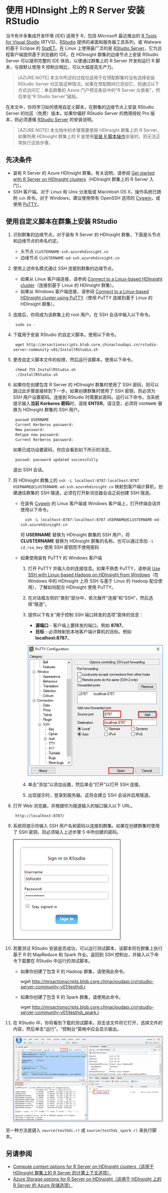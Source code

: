 <properties
    pageTitle="使用 HDInsight 上的 R Server 安装 RStudio | Azure"
    description="如何使用 HDInsight 上的 R Server 安装 RStudio。"
    services="hdinsight"
    documentationcenter=""
    author="jeffstokes72"
    manager="jhubbard"
    editor="cgronlun" />
<tags 
    ms.assetid="918abb0d-8248-4bc5-98dc-089c0e007d49"
    ms.service="hdinsight"
    ms.devlang="na"
    ms.topic="article"
    ms.tgt_pltfrm="na"
    ms.workload="big-data"
    ms.date="01/09/2017"
    wacn.date="02/14/2017"
    ms.author="jeffstok" />

# 使用 HDInsight 上的 R Server 安装 RStudio
当今有许多集成开发环境 (IDE) 适用于 R，包括 Microsoft 最近推出的 [R Tools for Visual Studio](https://www.visualstudio.com/features/rtvs-vs.aspx) (RTVS)、[RStudio](https://www.rstudio.com/products/rstudio-server/) 提供的桌面和服务器工具系列，或 Walware 的基于 Eclipse 的 [StatET](http://www.walware.de/goto/statet)。在 Linux 上使用最广泛的是 [RStudio Server](https://www.rstudio.com/products/rstudio-server/)，它为远程客户端提供基于浏览器的 IDE。在 HDInsight 群集的边缘节点上安装 RStudio Server 可以提供完整的 IDE 体验，以便通过群集上的 R Server 开发和运行 R 脚本，与按默认使用 R 控制台相比，可以大幅提高生产力。

> [AZURE.NOTE]
本文中所述的过程仅适用于在预配群集时没有选择安装 RStudio Server 社区版这种情况。如果在预配期间已添加它，则通过以下方式访问它：单击群集的 Azure 门户预览条目中的“R Server 仪表板”，然后单击“R Studio Server”磁贴。

在本文中，你将学习如何使用自定义脚本，在群集的边缘节点上安装 RStudio Server 的社区（免费）版本。如果你偏好 RStudio Server 的商用授权 Pro 版本，则必须遵循 [RStudio Server](https://www.rstudio.com/products/rstudio/download-server/) 的安装说明。

> [AZURE.NOTE]
本文档中的步骤需要使用 HDInsight 群集上的 R Server，如果所用 HDInsight 群集上的 R 是使用[安装 R 脚本操作](/documentation/articles/hdinsight-hadoop-r-scripts/)安装的，则无法正常执行这些步骤。
>
> 

## 先决条件
* 装有 R Server 的 Azure HDInsight 群集。有关说明，请参阅 [Get started with R Server on HDInsight clusters](/documentation/articles/hdinsight-hadoop-r-server-get-started/)（HDInsight 群集上的 R Server 入门）。
* SSH 客户端。对于 Linux 和 Unix 分发版或 Macintosh OS X，操作系统已随附 `ssh` 命令。对于 Windows，建议使用带有 OpenSSH 选项的 [Cygwin](http://www.redhat.com/services/custom/cygwin/)，或使用 [PuTTY](http://www.chiark.greenend.org.uk/~sgtatham/putty/download.html)。

## 使用自定义脚本在群集上安装 RStudio
1. 识别群集的边缘节点。对于装有 R Server 的 HDInsight 群集，下面是头节点和边缘节点的命名约定。

    * 头节点 `CLUSTERNAME-ssh.azurehdinsight.cn`
    * 边缘节点 `CLUSTERNAME-ed-ssh.azurehdinsight.cn`
2. 使用上述命名模式通过 SSH 连接到群集的边缘节点。

    * 如果从 Linux 客户端连接，请参阅 [Connect to a Linux-based HDInsight cluster](/documentation/articles/hdinsight-hadoop-linux-use-ssh-unix/)（连接到基于 Linux 的 HDInsight 群集）。
    * 如果从 Windows 客户端连接，请参阅 [Connect to a Linux-based HDInsight cluster using PuTTY](/documentation/articles/hdinsight-hadoop-linux-use-ssh-windows/)（使用 PuTTY 连接到基于 Linux 的 HDInsight 群集）。
3. 连接后，你将成为该群集上的 root 用户。在 SSH 会话中输入以下命令。

        sudo su -
4. 下载用于安装 RStudio 的自定义脚本。使用以下命令。

        wget http://mrsactionscripts.blob.core.chinacloudapi.cn/rstudio-server-community-v01/InstallRStudio.sh
5. 更改自定义脚本文件的权限，然后运行该脚本。使用以下命令。

        chmod 755 InstallRStudio.sh
        ./InstallRStudio.sh
6. 如果你在创建包含 R Server 的 HDInsight 群集时使用了 SSH 密码，则可以跳过此步骤直接转到下一步。如果创建群集时使用了 SSH 密钥，则必须为 SSH 用户设置密码。连接到 RStudio 时需要此密码。运行以下命令。当系统提示输入**当前 Kerberos 密码**时，请按 **ENTER**。请注意，必须将 `USERNAME` 替换为 HDInsight 群集的 SSH 用户。

        passwd USERNAME
        Current Kerberos password:
        New password:
        Retype new password:
        Current Kerberos password:

    如果已成功设置密码，你应会看到如下所示的消息。

        passwd: password updated successfully

    退出 SSH 会话。

7. 将 HDInsight 群集上的 `ssh -L localhost:8787:localhost:8787 USERNAME@CLUSTERNAME-ed-ssh.azurehdinsight.cn` 映射到客户端计算机，创建通往群集的 SSH 隧道。必须在打开新浏览器会话之前创建 SSH 隧道。

    * 在装有 [Cygwin](http://www.redhat.com/services/custom/cygwin/) 的 Linux 客户端或 Windows 客户端上，打开终端会话并使用以下命令。

            ssh -L localhost:8787:localhost:8787 USERNAME@CLUSTERNAME-ed-ssh.azurehdinsight.cn

        将 **USERNAME** 替换为 HDInsight 群集的 SSH 用户，将 **CLUSTERNAME** 替换为 HDInsight 群集的名称。也可以通过添加 `-i id_rsa_key` 使用 SSH 密钥而不使用密码
    * 如果使用装有 PuTTY 的 Windows 客户端

        1. 打开 PuTTY 并输入你的连接信息。如果不熟悉 PuTTY，请参阅 [Use SSH with Linux-based Hadoop on HDInsight from Windows](/documentation/articles/hdinsight-hadoop-linux-use-ssh-windows/)（在 Windows 中的 HDInsight 上将 SSH 与基于 Linux 的 Hadoop 配合使用），了解如何配合 HDInsight 使用 PuTTY。
        2. 在对话框左侧的“类别”部分中，依次展开“连接”和“SSH”，然后选择“隧道”。
        3. 提供以下有关“用于控制 SSH 端口转发的选项”窗体的信息：

            * **源端口** - 客户端上要转发的端口。例如 **8787**。
            * **目标** - 必须映射到本地客户端计算机的目标。例如 **localhost:8787**。

            ![创建 SSH 隧道](./media/hdinsight-hadoop-r-server-install-r-studio/createsshtunnel.png "创建 SSH 隧道")
        4. 单击“添加”以添加设置，然后单击“打开”以打开 SSH 连接。
        5. 出现提示时，登录到服务器。这将会建立 SSH 会话并启用隧道。
8. 打开 Web 浏览器，并根据你为隧道输入的端口输入以下 URL。

        http://localhost:8787/ 
9. 系统将提示你输入 SSH 用户名和密码以连接到群集。如果在创建群集时使用了 SSH 密钥，则必须输入上述步骤 5 中所创建的密码。

    ![连接到 R Studio](./media/hdinsight-hadoop-r-server-install-r-studio/connecttostudio.png "创建 SSH 隧道")
10. 若要测试 RStudio 安装是否成功，可以运行测试脚本，该脚本将在群集上执行基于 R 的 MapReduce 和 Spark 作业。返回到 SSH 控制台，并输入以下命令下载要在 RStudio 中运行的测试脚本。

    *    如果你创建了包含 R 的 Hadoop 群集，请使用此命令。

            wget http://mrsactionscripts.blob.core.chinacloudapi.cn/rstudio-server-community-v01/testhdi.r
    *    如果你创建了包含 R 的 Spark 群集，请使用此命令。

            wget http://mrsactionscripts.blob.core.chinacloudapi.cn/rstudio-server-community-v01/testhdi_spark.r
11. 在 RStudio 中，你将看到下载的测试脚本。双击该文件将它打开，选择文件的内容，然后单击“运行”。“控制台”窗格中应会显示输出。

    ![测试安装](./media/hdinsight-hadoop-r-server-install-r-studio/test-r-script.png "测试安装")

另一种方法是键入 `source(testhdi.r)` 或 `source(testhdi_spark.r)` 来执行脚本。

## 另请参阅
* [Compute context options for R Server on HDInsight clusters（适用于 HDInsight 群集上的 R Server 的计算上下文选项）](/documentation/articles/hdinsight-hadoop-r-server-compute-contexts/)
* [Azure Storage options for R Server on HDInsight（适用于 HDInsight 上的 R Server 的 Azure 存储选项）](/documentation/articles/hdinsight-hadoop-r-server-storage/)

<!---HONumber=Mooncake_1205_2016-->